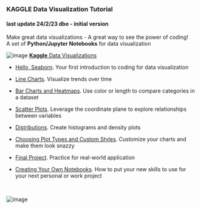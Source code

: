 ### KAGGLE Data Visualization Tutorial
#### last update 24/2/23 dbe - initial version

Make great data visualizations - A great way to see the power of coding!  
A set of **Python/Jupyter Notebooks** for data visualization    

![image](https://user-images.githubusercontent.com/52699611/221133545-cf624889-15b6-4e87-8eb3-fc425a010408.png)
[**Kaggle** Data Visualizations](https://www.kaggle.com/learn/data-visualization)    
 
+ [Hello, Seaborn](https://www.kaggle.com/code/alexisbcook/hello-seaborn). 
Your first introduction to coding for data visualization 

+ [Line Charts](https://www.kaggle.com/code/alexisbcook/line-charts). 
Visualize trends over time  

+ [Bar Charts and Heatmaps](https://www.kaggle.com/code/alexisbcook/bar-charts-and-heatmaps). 
Use color or length to compare categories in a dataset 

+ [Scatter Plots](https://www.kaggle.com/code/alexisbcook/scatter-plots). 
Leverage the coordinate plane to explore relationships between variables  

+ [Distributions](https://www.kaggle.com/code/alexisbcook/distributions). 
Create histograms and density plots

+ [Choosing Plot Types and Custom Styles](https://www.kaggle.com/code/alexisbcook/choosing-plot-types-and-custom-styles). 
Customize your charts and make them look snazzy  

+ [Final Project](https://www.kaggle.com/code/alexisbcook/final-project). 
Practice for real-world application    

+ [Creating Your Own Notebooks](https://www.kaggle.com/code/alexisbcook/creating-your-own-notebooks). 
How to put your new skills to use for your next personal or work project
<br>

![image](https://user-images.githubusercontent.com/52699611/221137109-a4246098-cf9e-4a26-8de5-f439f604acaa.png)
